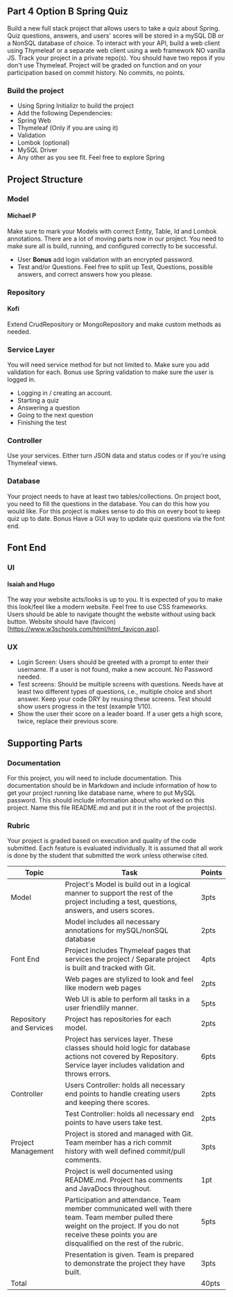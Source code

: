 ## Part 4 Option B Spring Quiz ##
Build a new full stack project that allows users to take a quiz about Spring. Quiz questions, answers, and
users' scores will be stored in a mySQL DB or a NonSQL database of choice. To interact with your API, build
a web client using Thymeleaf or a separate web client using a web framework NO vanilla JS. Track your
project in a private repo(s). You should have two repos if you don't use Thymeleaf. Project will be graded on
function and on your participation based on commit history. No commits, no points.

### Build the project ###
* Using Spring Initializr to build the project
* Add the following Dependencies:
* Spring Web
* Thymeleaf (Only if you are using it)
* Validation
* Lombok (optional)
* MySQL Driver
* Any other as you see fit. Feel free to explore Spring
## Project Structure ##
### Model ###
#### Michael P ####
Make sure to mark your Models with correct Entity, Table, Id and Lombok annotations. There are a lot of
moving parts now in our project. You need to make sure all is build, running, and configured correctly to be
successful.
* User **Bonus** add login validation with an encrypted password.
* Test and/or Questions. Feel free to split up Test, Questions, possible answers, and correct answers
      how you please.

### Repository ###
#### Kofi ####
Extend CrudRepository or MongoRepository and make custom methods as needed.

### Service Layer ###
You will need service method for but not limited to. Make sure you add validation for each. Bonus use
Spring validation to make sure the user is logged in.
  * Logging in / creating an account.
  * Starting a quiz
  * Answering a question
  * Going to the next question
  * Finishing the test

### Controller ###
Use your services. Either turn JSON data and status codes or if you're using Thymeleaf views.

### Database ###
Your project needs to have at least two tables/collections. On project boot, you need to fill the questions in
the database. You can do this how you would like. For this project is makes sense to do this on every boot to
keep quiz up to date. Bonus Have a GUI way to update quiz questions via the font end.

## Font End ##
### UI ###
#### Isaiah and Hugo ####
The way your website acts/looks is up to you. It is expected of you to make this look/feel like a modern
website. Feel free to use CSS frameworks. Users should be able to navigate thought the website without
using back button. Website should have (favicon)[https://www.w3schools.com/html/html_favicon.asp].

### UX ###
  * Login Screen: Users should be greeted with a prompt to enter their username. If a user is not found,
        make a new account. No Password needed.
  * Test screens: Should be multiple screens with questions. Needs have at least two different types of
        questions, i.e., multiple choice and short answer. Keep your code DRY by reusing these screens. Test
        should show users progress in the test (example 1/10).
  * Show the user their score on a leader board. If a user gets a high score, twice, replace their previous
        score.

## Supporting Parts ##
### Documentation ###
For this project, you will need to include documentation. This documentation should be in Markdown and
include information of how to get your project running like database name, where to put MySQL password.
This should include information about who worked on this project. Name this file README.md and put it in
the root of the project(s).

### Rubric ###
Your project is graded based on execution and quality of the code submitted. Each feature is evaluated
individually. It is assumed that all work is done by the student that submitted the work unless otherwise
cited.

| Topic                   | Task                                                                                                                                                                                                            | Points |
|-------------------------|-----------------------------------------------------------------------------------------------------------------------------------------------------------------------------------------------------------------|--------|
| Model                   | Project's Model is build out in a logical manner to support the rest of the project including a test, questions, answers, and users scores.                                                                     | 3pts   |
|                         | Model includes all necessary annotations for mySQL/nonSQL database                                                                                                                                              | 2pts   |
| Font End                | Project includes Thymeleaf pages that services the project / Separate project is built and tracked with Git.                                                                                                    | 4pts   |
|                         | Web pages are stylized to look and feel like modern web pages                                                                                                                                                   | 2pts   |
|                         | Web UI is able to perform all tasks in a user friendlily manner.                                                                                                                                                | 5pts   |
| Repository and Services | Project has repositories for each model.                                                                                                                                                                        | 2pts   |
|                         | Project has services layer. These classes should hold logic for database actions not covered by Repository. Service layer includes validation and throws errors.                                                | 6pts   |
| Controller              | Users Controller: holds all necessary end points to handle creating users and keeping there scores.                                                                                                             | 2pts   |
|                         | Test Controller: holds all necessary end points to have users take test.                                                                                                                                        | 2pts   |
| Project Management      | Project is stored and managed with Git. Team member has a rich commit history with well defined commit/pull comments.                                                                                           | 3pts   |
|                         | Project is well documented using README.md. Project has comments and JavaDocs throughout.                                                                                                                       | 1pt    |
|                         | Participation and attendance. Team member communicated well with there team. Team member pulled there weight on the project. If you do not receive these points you are disqualified on the rest of the rubric. | 5pts   |
|                         | Presentation is given. Team is prepared to demonstrate the project they have built.                                                                                                                             | 3pts   |
| Total                   |                                                                                                                                                                                                                 | 40pts  |